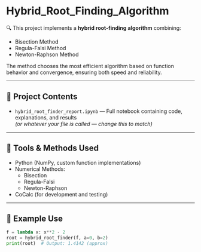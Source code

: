 # Hybrid_Root_Finding_Algorithm

🔍 This project implements a **hybrid root-finding algorithm** combining:
- Bisection Method
- Regula-Falsi Method
- Newton-Raphson Method

The method chooses the most efficient algorithm based on function behavior and convergence, ensuring both speed and reliability.

---

## 📁 Project Contents

- `hybrid_root_finder_report.ipynb` — Full notebook containing code, explanations, and results  
*(or whatever your file is called — change this to match)*

---

## 🧰 Tools & Methods Used

- Python (NumPy, custom function implementations)
- Numerical Methods:
  - Bisection
  - Regula-Falsi
  - Newton-Raphson
- CoCalc (for development and testing)

---

## 🧪 Example Use

```python
f = lambda x: x**2 - 2
root = hybrid_root_finder(f, a=0, b=2)
print(root)  # Output: 1.4142 (approx)

